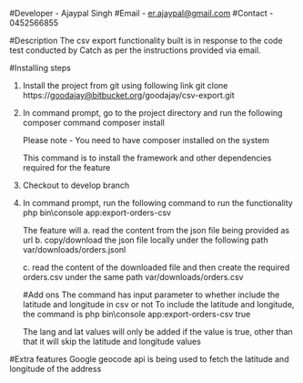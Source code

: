 #Developer - Ajaypal Singh
#Email - er.ajaypal@gmail.com
#Contact - 0452566855

#Description
The csv export functionality built is in response to the code test conducted by Catch as per the instructions provided via email.

#Installing steps
1. Install the project from git using following link
   	git clone https://goodajay@bitbucket.org/goodajay/csv-export.git 

2. In command prompt, go to the project directory and run the following composer command
	composer install

	Please note - You need to have composer installed on the system

	This command is to install the framework and other dependencies required for the feature

3. Checkout to develop branch
4. In command prompt, run the following command to run the functionality
	php bin\console app:export-orders-csv

	The feature will 
	a. read the content from the json file being provided as url
	b. copy/download the json file locally under the following path
		var/downloads/orders.jsonl

	c. read the content of the downloaded file and then create the required orders.csv under the same path
		var/downloads/orders.csv

	#Add ons
	The command has input parameter to whether include the latitude and longitude in csv or not
	To include the latitude and longitude, the command is
	php bin\console app:export-orders-csv true

	The lang and lat values will only be added if the value is true, other than that it will skip the latitude and longitude values



#Extra features
Google geocode api is being used to fetch the latitude and longitude of the address

